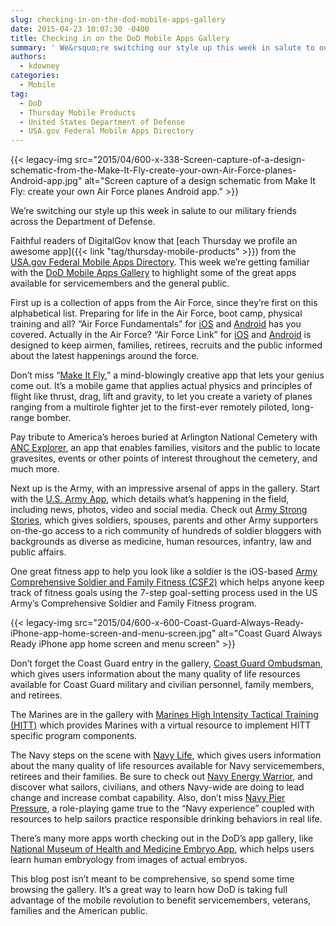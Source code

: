 ```yaml
---
slug: checking-in-on-the-dod-mobile-apps-gallery
date: 2015-04-23 10:07:30 -0400
title: Checking in on the DoD Mobile Apps Gallery
summary: ' We&rsquo;re switching our style up this week in salute to our military friends across the Department of Defense. Faithful readers of DigitalGov know that each Thursday we profile an awesome app from the'
authors:
  - kdowney
categories:
  - Mobile
tag:
  - DoD
  - Thursday Mobile Products
  - United States Department of Defense
  - USA.gov Federal Mobile Apps Directory
---
```


{{< legacy-img src="2015/04/600-x-338-Screen-capture-of-a-design-schematic-from-the-Make-It-Fly-create-your-own-Air-Force-planes-Android-app.jpg" alt="Screen capture of a design schematic from Make It Fly: create your own Air Force planes Android app." >}}

We’re switching our style up this week in salute to our military friends across the Department of Defense.

Faithful readers of DigitalGov know that [each Thursday we profile an awesome app]({{< link "tag/thursday-mobile-products" >}}) from the [USA.gov Federal Mobile Apps Directory](http://www.usa.gov/mobileapps.shtml). This week we’re getting familiar with the [DoD Mobile Apps Gallery](http://www.defense.gov/developer/appsgallery.aspx) to highlight some of the great apps available for servicemembers and the general public.

First up is a collection of apps from the Air Force, since they’re first on this alphabetical list. Preparing for life in the Air Force, boot camp, physical training and all? “Air Force Fundamentals” for [iOS](https://itunes.apple.com/us/app/us-air-force-airman-fundamentals/id440526037?mt=8) and [Android](https://play.google.com/store/apps/details?id=com.gdit.AETC&hl=en) has you covered. Actually in the Air Force? “Air Force Link” for [iOS](https://itunes.apple.com/us/app/af-link/id549784285?mt=8&ls=1) and [Android](https://play.google.com/store/apps/details?id=com.doapps.android.mln.MLN_3bdee24abe453bc4de4ccd4d104648eb&feature=search_result#?t=W251bGwsMSwyLDEsImNvbS5kb2FwcHMuYW5kcm9pZC5tbG4uTUxOXzNiZGVlMjRhYmU0NTNiYzRkZTRjY2Q0ZDEwNDY0OGViIl0.) is designed to keep airmen, families, retirees, recruits and the public informed about the latest happenings around the force.

Don’t miss “[Make It Fly](http://www.airforce.com/makeitfly/support/),” a mind-blowingly creative app that lets your genius come out. It’s a mobile game that applies actual physics and principles of flight like thrust, drag, lift and gravity, to let you create a variety of planes ranging from a multirole fighter jet to the first-ever remotely piloted, long-range bomber.

Pay tribute to America’s heroes buried at Arlington National Cemetery with [ANC Explorer](http://www.arlingtoncemetery.mil/Explore-the-Cemetery/Find-a-Grave), an app that enables families, visitors and the public to locate gravesites, events or other points of interest throughout the cemetery, and much more.

Next up is the Army, with an impressive arsenal of apps in the gallery. Start with the [U.S. Army App](http://www.army.mil/mobile/), which details what’s happening in the field, including news, photos, video and social media. Check out [Army Strong Stories](http://www.army.mil/mobile/strongstories.html), which gives soldiers, spouses, parents and other Army supporters on-the-go access to a rich community of hundreds of soldier bloggers with backgrounds as diverse as medicine, human resources, infantry, law and public affairs.

One great fitness app to help you look like a soldier is the iOS-based [Army Comprehensive Soldier and Family Fitness (CSF2)](http://csf2.army.mil/downloads-apps.html) which helps anyone keep track of fitness goals using the 7-step goal-setting process used in the US Army&#8217;s Comprehensive Soldier and Family Fitness program.

{{< legacy-img src="2015/04/600-x-600-Coast-Guard-Always-Ready-iPhone-app-home-screen-and-menu-screen.jpg" alt="Coast Guard Always Ready iPhone app home screen and menu screen" >}}

Don’t forget the Coast Guard entry in the gallery, [Coast Guard Ombudsman](http://www.uscg.mil/worklife/ombudsman_app.asp), which gives users information about the many quality of life resources available for Coast Guard military and civilian personnel, family members, and retirees.

The Marines are in the gallery with [Marines High Intensity Tactical Training (HITT)](http://www.marines.mil/News/Messages/MessagesDisplay/tabid/13286/Article/161514/semper-fit-mrs-announces-availability-of-the-high-intensity-tactical-training-h.aspx) which provides Marines with a virtual resource to implement HITT specific program components.

The Navy steps on the scene with [Navy Life](http://www.navy.mil/submit/display.asp?story_id=62440), which gives users information about the many quality of life resources available for Navy servicemembers, retirees and their families. Be sure to check out [Navy Energy Warrior](http://greenfleet.dodlive.mil/energy/energywarrior/), and discover what sailors, civilians, and others Navy-wide are doing to lead change and increase combat capability. Also, don’t miss [Navy Pier Pressure](http://www.navy.mil/submit/display.asp?story_id=79518), a role-playing game true to the “Navy experience” coupled with resources to help sailors practice responsible drinking behaviors in real life.

There’s many more apps worth checking out in the DoD’s app gallery, like [National Museum of Health and Medicine Embryo App](http://www.medicalmuseum.mil/index.cfm?p=media.news.article.embryo_app_debuts), which helps users learn human embryology from images of actual embryos.

This blog post isn’t meant to be comprehensive, so spend some time browsing the gallery. It&#8217;s a great way to learn how DoD is taking full advantage of the mobile revolution to benefit servicemembers, veterans, families and the American public.
